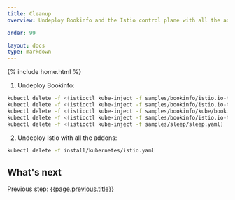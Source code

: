 ```yaml
---
title: Cleanup
overview: Undeploy Bookinfo and the Istio control plane with all the addons.

order: 99

layout: docs
type: markdown
---
```

{% include home.html %}

1. Undeploy Bookinfo:
  ```bash
  kubectl delete -f <(istioctl kube-inject -f samples/bookinfo/istio.io-tutorial/bookinfo.yaml)
  kubectl delete -f <(istioctl kube-inject -f samples/bookinfo/istio.io-tutorial/ingress-for-istio.yaml)
  kubectl delete -f <(istioctl kube-inject -f samples/bookinfo/kube/bookinfo-reviews-v2.yaml)
  kubectl delete -f <(istioctl kube-inject -f samples/bookinfo/istio.io-tutorial/bookinfo-reviews-v3.yaml)
  kubectl delete -f <(istioctl kube-inject -f samples/sleep/sleep.yaml)
  ```

2. Undeploy Istio with all the addons:
  ```bash
  kubectl delete -f install/kubernetes/istio.yaml
  ```

## What's next
Previous step: [{{page.previous.title}}]({{home}}{{page.previous.url}})
